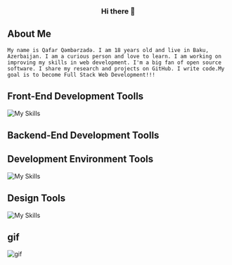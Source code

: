 ### <div align="center"> Hi there 👋</div>  
<!-- about me -->
## About Me 
```My name is Qafar Qəmbərzadə. I am 18 years old and live in Baku, Azerbaijan. I am a curious person and love to learn. I am working on improving my skills in web development. I'm a big fan of open source software. I share my research and projects on GitHub. I write code.My goal is to become Full Stack Web Development!!!```

<!-- skills -->

<!-- Front-End Development Toolls -->

## Front-End Development Toolls
![My Skills](https://skillicons.dev/icons?i=html,css,sass)

<!--  Backend-End Development Toolls -->
## Backend-End Development Toolls

<!-- Development Environment Tools -->
## Development Environment Tools
![My Skills](https://skillicons.dev/icons?i=vscode,github,git)

<!-- Design Tools -->
## Design Tools
![My Skills](https://skillicons.dev/icons?i=ps,figma)

## gif
![gif]([https://giphy.com/gifs/hrcloud-hire-hiring-new-employee-xTiTnl2gE4jRamfPnW](https://media.giphy.com/media/v1.Y2lkPTc5MGI3NjExZ3c2cTJyZ3VueWlpMmpjdmtheHJsY2Q3OHN1eDVqYWozZTB2NXN5eSZlcD12MV9pbnRlcm5hbF9naWZfYnlfaWQmY3Q9Zw/xTiTnl2gE4jRamfPnW/giphy.gif)https://media.giphy.com/media/v1.Y2lkPTc5MGI3NjExZ3c2cTJyZ3VueWlpMmpjdmtheHJsY2Q3OHN1eDVqYWozZTB2NXN5eSZlcD12MV9pbnRlcm5hbF9naWZfYnlfaWQmY3Q9Zw/xTiTnl2gE4jRamfPnW/giphy.gif)


